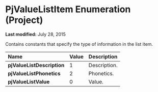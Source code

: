 
# PjValueListItem Enumeration (Project)

 **Last modified:** July 28, 2015

Contains constants that specify the type of information in the list item.


|**Name**|**Value**|**Description**|
|:-----|:-----|:-----|
| **pjValueListDescription**|1|Description.|
| **pjValueListPhonetics**|2|Phonetics.|
| **pjValueListValue**|0|Value.|
